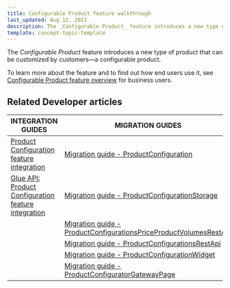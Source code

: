 ```yaml
---
title: Configurable Product feature walkthrough
last_updated: Aug 12, 2021
description: The _Configurable Product_ feature introduces a new type of product that can be customized by customers—a configurable product
template: concept-topic-template
---
```


The _Configurable Product_ feature introduces a new type of product that can be customized by customers—a configurable product.


To learn more about the feature and to find out how end users use it, see [Configurable Product feature overview](/docs/scos/user/features/{{page.version}}/configurable-product-feature-overview.html) for business users.


## Related Developer articles

|INTEGRATION GUIDES | MIGRATION GUIDES | DATA IMPORT |
|---------|---------|---------|
| [Product Configuration feature integration](/docs/scos/dev/feature-integration-guides/{{page.version}}/product-configuration-feature-integration.html)| [Migration guide - ProductConfiguration](/docs/scos/dev/module-migration-guides/202200.0/migration-guide-productconfiguration.html) | [File details product_concrete_pre_configuration.csv](/docs/scos/dev/data-import/{{page.version}}/data-import-categories/special-product-types/configurable-product-import-category/file-details-product-concrete-pre-configuration.csv.html)  |
| [Glue API: Product Configuration feature integration](/docs/scos/dev/feature-integration-guides/{{page.version}}/glue-api/glue-api-product-configuration-feature-integration.html) |[Migration guide - ProductConfigurationStorage](/docs/scos/dev/module-migration-guides/202200.0/migration-guide-productconfigurationstorage.html)   |  |
|   | [Migration guide - ProductConfigurationsPriceProductVolumesRestApi](/docs/scos/dev/module-migration-guides/202200.0/migration-guide-productconfigurationspriceproductvolumesrestapi.html)  |  |
|   | [Migration guide - ProductConfigurationsRestApi](/docs/scos/dev/module-migration-guides/202200.0/migration-guide-productconfigurationsrestapi.html)  |  |
|   | [Migration guide - ProductConfigurationWidget](/docs/scos/dev/module-migration-guides/202200.0/migration-guide-productconfigurationsrestapi.html)  |  |
|   | [Migration guide - ProductConfiguratorGatewayPage](/docs/scos/dev/module-migration-guides/202200.0/migration-guide-productconfiguratorgatewaypage.html)  |  |
